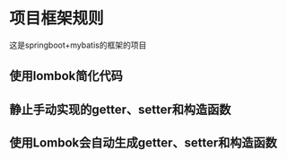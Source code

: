 # 项目框架规则
这是springboot+mybatis的框架的项目
## 使用lombok简化代码
## 静止手动实现的getter、setter和构造函数
## 使用Lombok会自动生成getter、setter和构造函数